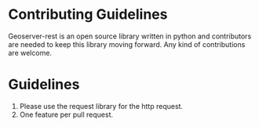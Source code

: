 # Contributing Guidelines

Geoserver-rest is an open source library written in python and contributors are needed to keep this library moving forward. Any kind of contributions are welcome.

# Guidelines

1. Please use the request library for the http request.
2. One feature per pull request.
